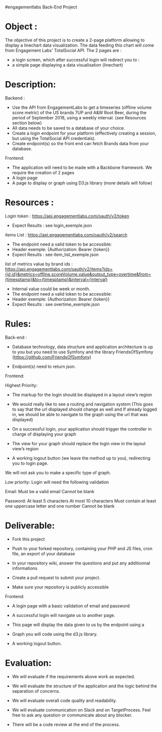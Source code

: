 #engagementlabs Back-End Project 


Object :
======================================
The objective of this project is to create a 2-page platform allowing to display a linechart data visualization. The data feeding this chart will come from Engagement Labs' TotalSocial API.
The 2 pages are :
- a login screen, which after successful login will redirect you to :
- a simple page displaying a data visualisation (linechart)

Description:
======================================
Backend :
- Use the API from EngagementLabs to get a timeseries (offline volume score metric) of the US brands 7UP and A&W Root Beer, during the period of September 2018, using a weekly interval. (see Resources section below)
- All data needs to be saved to a database of your choice.
- Create a login endpoint for your platform (effectively creating a session, but using the TotalSocial API credentials).
- Create endpoint(s) so the front end can fetch Brands data from your database.

Frontend:
- The application will need to be made with a Backbone framework.
We require the creation of 2 pages
- A login page
- A page to display or graph using D3.js library
(more details will follow)

Resources :
======================================
Login token : https://api.engagementlabs.com/oauth/v2/token

- Expect Results : see login_exemple.json

items List : https://api.engagementlabs.com/oauth/v2/search 

- The endpoint need a valid token to be accessible:
- Header exemple: {Authorization: Bearer {token}}
- Expect Results : see item_list_exemple.json

list of metrics value by brand ids : https://api.engagementlabs.com/oauth/v2/items?ids={id,id}&metrics=offline.scoreVolume.value&output_type=overtime&from={timesptamp}&to={timesptamp}&interval={interval}
- Internal value could be week or month. 
- The endpoint need a valid token to be accessible:
- Header exemple: {Authorization: Bearer {token}}
- Expect Results : see overtime_exemple.json

Rules:
======================================
Back-end :

- Database technology, data structure and application architecture is up to you but you need to use Symfony and the library FriendsOfSymfony (https://github.com/FriendsOfSymfony)

- Endpoint(s) need to return json.

Frontend:

Highest Priority:
- The markup for the login should be displayed in a layout view’s region

- We would really like to see a routing and navigation system
  (This goes to say that the url displayed should change as well and
   If already logged in, we should be able to navigate to the graph using the url that was displayed)
   
- On a successful login, your application should trigger the controller in charge of displaying your graph

- The view for your graph should replace the login view in the layout view’s region

- A working logout button (we leave the method up to you), redirecting you to login page.

We will not ask you to make a specific type of graph.

Low priority:
Login will need the following validation

Email:
Must be a valid email
Cannot be blank

Password:
At least 5 characters
At most 10 characters
Must contain at least one uppercase letter and one number
Cannot be blank


Deliverable:
======================================
- Fork this project

- Push to your forked repository, containing your PHP and JS files, cron file, an export of your database

- In your repository wiki, answer the questions and put any additionnal informations

- Create a pull request to submit your project.

- Make sure your repository is publicly accessible

Frontend:

- A login page with a basic validation of email and password

- A successful login will navigate us to another page.

- This page will display the data given to us by the endpoint using a 

- Graph you will code using the d3.js library.

- A working logout button.


Evaluation:
======================================

- We will evaluate if the requirements above work as expected.

- We will evaluate the structure of the application and the logic behind the separation of concerns.

- We will evaluate overall code quality and readability.

- We will evaluate communication on Slack and on TargetProcess. Feel free to ask any question or communicate about any blocker.

- There will be a code review at the end of the process.
